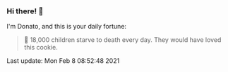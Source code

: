 ### Hi there! 👋 

I'm Donato, and this is your daily fortune:

> 🥠 18,000 children starve to death every day. They would have loved this cookie.

Last update: Mon Feb  8 08:52:48 2021